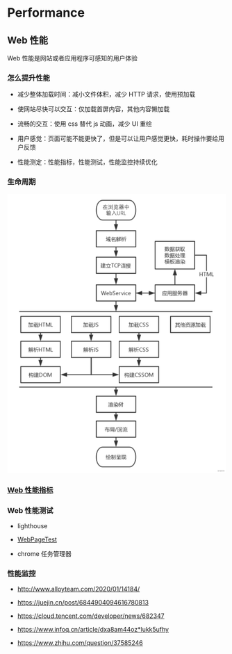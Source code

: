 # Performance

## Web 性能

Web 性能是网站或者应用程序可感知的用户体验

### 怎么提升性能

- 减少整体加载时间：减小文件体积，减少 HTTP 请求，使用预加载

- 使网站尽快可以交互：仅加载首屏内容，其他内容懒加载

- 流畅的交互：使用 css 替代 js 动画，减少 UI 重绘

- 用户感觉：页面可能不能更快了，但是可以让用户感觉更快，耗时操作要给用户反馈

- 性能测定：性能指标，性能测试，性能监控持续优化

### 生命周期

<img src='./img/生命周期.jpg'>

### [Web 性能指标](./性能指标.md)

### Web 性能测试

- lighthouse

- [WebPageTest](https://www.webpagetest.org/) 

- chrome 任务管理器

### 性能监控

- http://www.alloyteam.com/2020/01/14184/

- https://juejin.cn/post/6844904094616780813

- https://cloud.tencent.com/developer/news/682347

- https://www.infoq.cn/article/dxa8am44oz*lukk5ufhy

- https://www.zhihu.com/question/37585246
